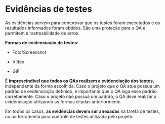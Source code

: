 # Evidências de testes 

As evidências servem para comprovar que os testes foram executados e os resultados informados foram obtidos. São uma proteção para o QA e permitem a rastreabilidade de erros. 

**Formas de evidenciação de testes:**

- Foto/Screenshot 

- Vídeo 

- GIF 

É **imprescindível que todos os QAs realizem a evidenciação dos testes**, independente da forma escolhida. Caso o projeto que o QA atue possua um padrão de evidenciação definido, é importante que o QA siga esse padrão corretamente. Caso o projeto não possua um padrão, o QA deve realizar a evidenciação utilizando as formas citadas anteriormente. 

Em todos os casos, **as evidências devem ser anexadas** na tarefa de testes, ou na ferramenta para controle de testes utilizada pelo projeto. 